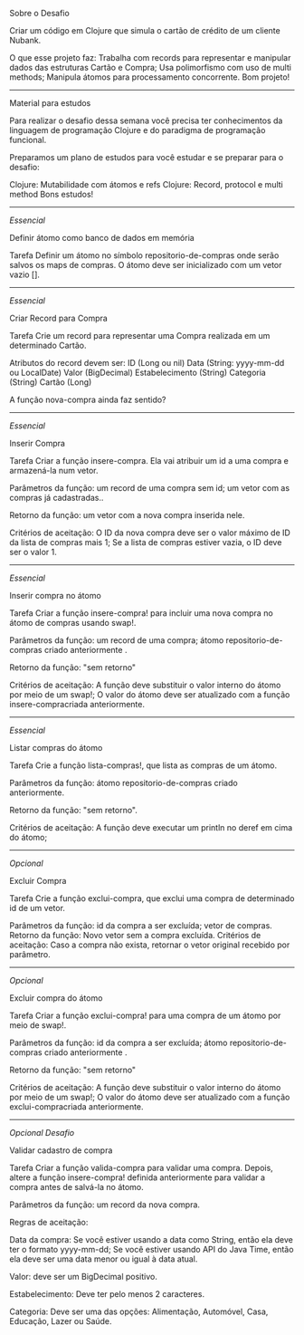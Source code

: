 Sobre o Desafio

Criar um código em Clojure que simula o cartão de crédito de um cliente Nubank.

O que esse projeto faz:
Trabalha com records para representar e manipular dados das estruturas Cartão e Compra;
Usa polimorfismo com uso de multi methods;
Manipula átomos para processamento concorrente.
Bom projeto!


------------------------------------------------------------------------------------------------------------------------

Material para estudos

Para realizar o desafio dessa semana você precisa ter conhecimentos da linguagem de programação Clojure e do paradigma de programação funcional.

Preparamos um plano de estudos para você estudar e se preparar para o desafio:

Clojure: Mutabilidade com átomos e refs
Clojure: Record, protocol e multi method
Bons estudos!


------------------------------------------------------------------------------------------------------------------------
*Essencial*

Definir átomo como banco de dados em memória

Tarefa
Definir um átomo no símbolo repositorio-de-compras onde serão salvos os maps de compras.
O átomo deve ser inicializado com um vetor vazio [].


------------------------------------------------------------------------------------------------------------------------
*Essencial*

Criar Record para Compra

Tarefa
Crie um record para representar uma Compra realizada em um determinado Cartão.

Atributos do record devem ser:
ID (Long ou nil)
Data (String: yyyy-mm-dd ou LocalDate)
Valor (BigDecimal)
Estabelecimento (String)
Categoria (String)
Cartão (Long)


A função nova-compra ainda faz sentido?


------------------------------------------------------------------------------------------------------------------------
*Essencial*

Inserir Compra

Tarefa
Criar a função insere-compra. Ela vai atribuir um id a uma compra e armazená-la num vetor.

Parâmetros da função:
um record de uma compra sem id;
um vetor com as compras já cadastradas..

Retorno da função:
um vetor com a nova compra inserida nele.

Critérios de aceitação:
O ID da nova compra deve ser o valor máximo de ID da lista de compras mais 1;
Se a lista de compras estiver vazia, o ID deve ser o valor 1.


------------------------------------------------------------------------------------------------------------------------
*Essencial*

Inserir compra no átomo

Tarefa
Criar a função insere-compra! para incluir uma nova compra no átomo de compras usando swap!.

Parâmetros da função:
um record de uma compra;
átomo repositorio-de-compras criado anteriormente .

Retorno da função:
"sem retorno"

Critérios de aceitação:
A função deve substituir o valor interno do átomo por meio de um swap!;
O valor do átomo deve ser atualizado com a função insere-compracriada anteriormente.


------------------------------------------------------------------------------------------------------------------------
*Essencial*

Listar compras do átomo


Tarefa
Crie a função lista-compras!, que lista as compras de um átomo.

Parâmetros da função:
átomo repositorio-de-compras criado anteriormente.

Retorno da função:
"sem retorno".

Critérios de aceitação:
A função deve executar um println no deref em cima do átomo;


------------------------------------------------------------------------------------------------------------------------
*Opcional*

Excluir Compra

Tarefa
Crie a função exclui-compra, que exclui uma compra de determinado id de um vetor.

Parâmetros da função:
id da compra a ser excluída;
vetor de compras.
Retorno da função:
Novo vetor sem a compra excluída.
Critérios de aceitação:
Caso a compra não exista, retornar o vetor original recebido por parâmetro.


------------------------------------------------------------------------------------------------------------------------
*Opcional* 

Excluir compra do átomo

Tarefa
Criar a função exclui-compra! para uma compra de um átomo por meio de swap!.

Parâmetros da função:
id da compra a ser excluída;
átomo repositorio-de-compras criado anteriormente .

Retorno da função:
"sem retorno"

Critérios de aceitação:
A função deve substituir o valor interno do átomo por meio de um swap!;
O valor do átomo deve ser atualizado com a função exclui-compracriada anteriormente.


------------------------------------------------------------------------------------------------------------------------
*Opcional* *Desafio*

Validar cadastro de compra

Tarefa
Criar a função valida-compra para validar uma compra. Depois, altere a função insere-compra! definida anteriormente para validar a compra antes de salvá-la no átomo.

Parâmetros da função:
um record da nova compra.

Regras de aceitação:

Data da compra:
Se você estiver usando a data como String, então ela deve ter o formato yyyy-mm-dd;
Se você estiver usando API do Java Time, então ela deve ser uma data menor ou igual à data atual.

Valor:
deve ser um BigDecimal positivo.

Estabelecimento:
Deve ter pelo menos 2 caracteres.

Categoria:
Deve ser uma das opções: Alimentação, Automóvel, Casa, Educação, Lazer ou Saúde.




